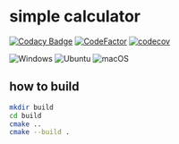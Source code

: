 # simple calculator

[![Codacy Badge](https://api.codacy.com/project/badge/Grade/16a0915666f7499091334402b316f39d)](https://app.codacy.com/gh/red1108/cmake_study?utm_source=github.com&utm_medium=referral&utm_content=red1108/cmake_study&utm_campaign=Badge_Grade) [![CodeFactor](https://www.codefactor.io/repository/github/red1108/cmake_study/badge)](https://www.codefactor.io/repository/github/red1108/cmake_study)
[![codecov](https://codecov.io/gh/red1108/cmake_study/branch/master/graph/badge.svg?token=TA14DNXSNT)](https://codecov.io/gh/red1108/cmake_study)

![Windows](https://github.com/red1108/cmake_study/workflows/Windows/badge.svg) ![Ubuntu](https://github.com/red1108/cmake_study/workflows/Ubuntu/badge.svg) ![macOS](https://github.com/red1108/cmake_study/workflows/macOS/badge.svg)

## how to build

```bash
mkdir build
cd build
cmake ..
cmake --build .
```